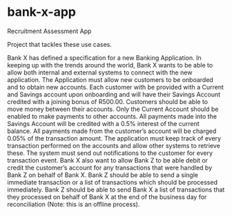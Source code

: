 # bank-x-app
Recruitment Assessment App

Project that tackles these use cases.

Bank X has defined a specification for a new Banking Application. In keeping up with the trends around the world, Bank X wants to be able to allow both internal and external systems to connect with the new application. The Application must allow new customers to be onboarded and to obtain new accounts. Each customer with be provided with a Current and Savings account upon onboarding and will have their Savings Account credited with a joining bonus of R500.00. Customers should be able to move money between their accounts. Only the Current Account should be enabled to make payments to other accounts. All payments made into the Savings Account will be credited with a 0.5% interest of the current balance. All payments made from the customer’s account will be charged 0.05% of the transaction amount. The application must keep track of every transaction performed on the accounts and allow other systems to retrieve these. The system must send out notifications to the customer for every transaction event. Bank X also want to allow Bank Z to be able debit or credit the customer’s account for any transactions that were handled by Bank Z on behalf of Bank X. Bank Z should be able to send a single immediate transaction or a list of transactions which should be processed immediately. Bank Z should be able to send Bank X a list of transactions that they processed on behalf of Bank X at the end of the business day for reconciliation (Note: this is an offline process).
